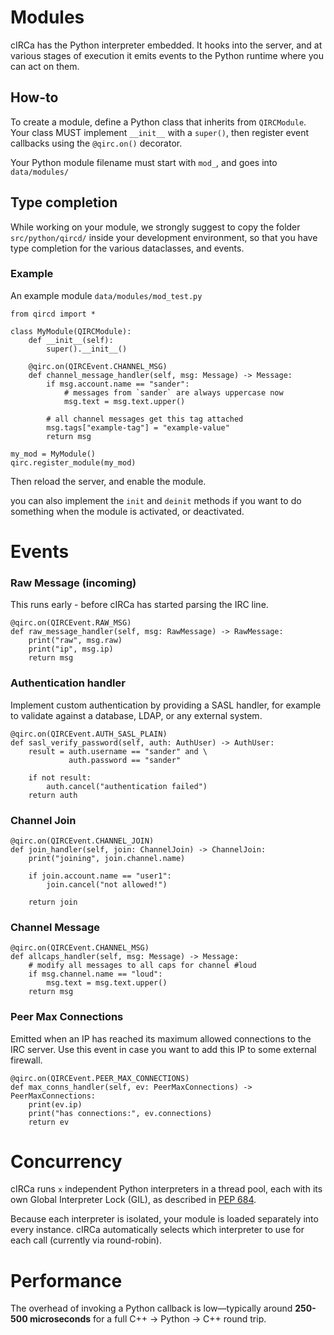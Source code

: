 # Modules

cIRCa has the Python interpreter embedded. It hooks into the server, and at 
various stages of execution it emits events to the Python runtime where you 
can act on them.

## How-to

To create a module, define a Python class that inherits from `QIRCModule`.  
Your class MUST implement `__init__` with a `super()`, then 
register event callbacks using the `@qirc.on()` decorator.

Your Python module filename must start with `mod_`, and goes into `data/modules/`

## Type completion

While working on your module, we strongly suggest to copy the folder `src/python/qircd/` 
inside your development environment, so that you have type completion for the various 
dataclasses, and events.

### Example

An example module `data/modules/mod_test.py`

```python3
from qircd import *

class MyModule(QIRCModule):
    def __init__(self):
        super().__init__()

    @qirc.on(QIRCEvent.CHANNEL_MSG)
    def channel_message_handler(self, msg: Message) -> Message:
        if msg.account.name == "sander":
            # messages from `sander` are always uppercase now
            msg.text = msg.text.upper()
    
        # all channel messages get this tag attached
        msg.tags["example-tag"] = "example-value"
        return msg

my_mod = MyModule()
qirc.register_module(my_mod)
```

Then reload the server, and enable the module.

you can also implement the `init` and `deinit` methods if you want to do 
something when the module is activated, or deactivated.

# Events

### Raw Message (incoming)

This runs early - before cIRCa has started parsing the IRC line.

```python3
@qirc.on(QIRCEvent.RAW_MSG)
def raw_message_handler(self, msg: RawMessage) -> RawMessage:
    print("raw", msg.raw)
    print("ip", msg.ip)
    return msg
```

### Authentication handler

Implement custom authentication by providing a SASL handler, for example to validate against a database, LDAP, or any external system.

```python3
@qirc.on(QIRCEvent.AUTH_SASL_PLAIN)
def sasl_verify_password(self, auth: AuthUser) -> AuthUser:
    result = auth.username == "sander" and \
             auth.password == "sander"

    if not result:
        auth.cancel("authentication failed")
    return auth
```

### Channel Join

```python3
@qirc.on(QIRCEvent.CHANNEL_JOIN)
def join_handler(self, join: ChannelJoin) -> ChannelJoin:
    print("joining", join.channel.name)

    if join.account.name == "user1":
        join.cancel("not allowed!")

    return join
```

### Channel Message

```python3
@qirc.on(QIRCEvent.CHANNEL_MSG)
def allcaps_handler(self, msg: Message) -> Message:
    # modify all messages to all caps for channel #loud
    if msg.channel.name == "loud":
        msg.text = msg.text.upper()
    return msg
```

### Peer Max Connections

Emitted when an IP has reached its maximum allowed connections to the IRC 
server. Use this event in case you want to add this IP to some external firewall.

```python3
@qirc.on(QIRCEvent.PEER_MAX_CONNECTIONS)
def max_conns_handler(self, ev: PeerMaxConnections) -> PeerMaxConnections:
    print(ev.ip)
    print("has connections:", ev.connections)
    return ev
```

# Concurrency

cIRCa runs `x` independent Python interpreters in a thread pool, each with its own Global Interpreter Lock (GIL), as described in [PEP 684](https://peps.python.org/pep-0684/).

Because each interpreter is isolated, your module is loaded separately
into every instance. cIRCa automatically selects which interpreter to use for each call (currently via round-robin).

# Performance

The overhead of invoking a Python callback is low—typically around **250-500 microseconds** for a full C++ → Python → C++ round trip.
